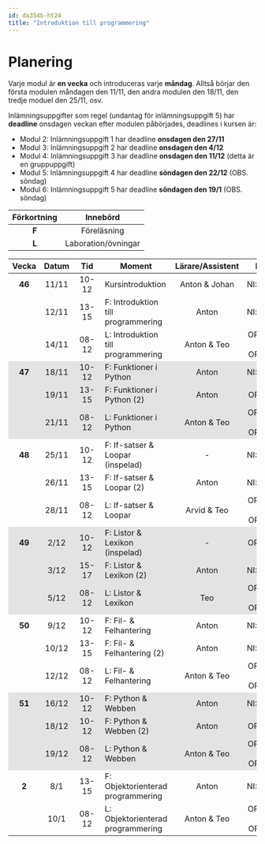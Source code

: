 ```yaml
---
id: da354b-ht24
title: "Introduktion till programmering"
---
```


# Planering

Varje modul är **en vecka** och introduceras varje **måndag**. Alltså börjar den första modulen måndagen den 11/11, den andra modulen den 18/11, den tredje moduel den 25/11, osv.

Inlämningsuppgifter som regel (undantag för inlämningsuppgift 5) har **deadline** onsdagen veckan efter modulen påbörjades, deadlines i kursen är:
- Modul 2: Inlämningsuppgift 1 har deadline **onsdagen den 27/11**
- Modul 3: Inlämningsuppgift 2 har deadline **onsdagen den 4/12**
- Modul 4: Inlämningsuppgift 3 har deadline **onsdagen den 11/12** (detta är en gruppuppgift)
- Modul 5: Inlämningsuppgift 4 har deadline **söndagen den 22/12** (OBS. söndag)
- Modul 6: Inlämningsuppgift 5 har deadline **söndagen den 19/1** (OBS. söndag)

| Förkortning | Innebörd |
|:-----:|:-----:|
|**F** | Föreläsning |
|**L** | Laboration/övningar |

<style>
#plan-table tr.odd {
    background-color: rgba(0, 0, 0, 0.1);
}

#plan-table tr td {
    text-align: center;
}

#plan-table tr td:nth-child(4) {
    text-align: left;
}

#plan-table tr td:nth-child(3) {
    min-width: 40px;
}

#plan-table tr td:first-child {
    font-weight: bold;
}

</style>

<table id="plan-table">
	<thead>
		<tr>
			<th>Vecka</th>
			<th>Datum</th>
			<th>Tid</th>
			<th>Moment</th>
			<th>Lärare/Assistent</th>
			<th>Plats</th>
            <th>Modul</th>
		</tr>
	</thead>
	<tbody>
		<tr class="even">
			<td>46</td>
			<td>11/11</td>
			<td>10-12</td>
			<td>Kursintroduktion</td>
			<td>Anton & Johan</td>
			<td>NI:A0406</td>
            <td rowspan="3">1</td>
		</tr>
		<tr>
            <td></td>
			<td>12/11</td>
			<td>13-15</td>
			<td>F: Introduktion till programmering</td>
			<td>Anton</td>
			<td>NI:A0407</td>
		</tr>
		<tr>
			<td></td>
			<td>14/11</td>
			<td>08-12</td>
			<td>L: Introduktion till programmering</td>
			<td>Anton & Teo</td>
			<td>OR:D326 & OR:E323</td>
		</tr>
		<tr class="odd">
            <td>47</td>
			<td>18/11</td>
			<td>10-12</td>
			<td>F: Funktioner i Python</td>
			<td>Anton</td>
			<td>NI:A0406</td>
            <td rowspan="3">2</td>
		</tr>
		<tr class="odd">
            <td></td>
			<td>19/11</td>
			<td>13-15</td>
			<td>F: Funktioner i Python (2)</td>
			<td>Anton</td>
			<td>OR:E439</td>
		</tr>
		<tr class="odd">
			<td></td>
			<td>21/11</td>
			<td>08-12</td>
			<td>L: Funktioner i Python</td>
			<td>Anton & Teo</td>
			<td>OR:D326 & OR:E323</td>
		</tr>
		<tr>
            <td>48</td>
			<td>25/11</td>
			<td>10-12</td>
			<td>F: If-satser &amp; Loopar (inspelad)</td>
			<td>-</td>
			<td>NI:A0407</td>
			<td rowspan="3">3</td>
		</tr>
		<tr>
            <td></td>
			<td>26/11</td>
			<td>13-15</td>
			<td>F: If-satser &amp; Loopar (2)</td>
			<td>Anton</td>
			<td>NI:A0407</td>
		</tr>
		<tr>
            <td></td>
			<td>28/11</td>
			<td>08-12</td>
			<td>L: If-satser &amp; Loopar</td>
			<td>Arvid & Teo</td>
			<td>OR:D326 & OR:E323</td>
		</tr>
		<tr class="odd">
			<td>49</td>
			<td>2/12</td>
			<td>10-12</td>
			<td>F: Listor &amp; Lexikon (inspelad)</td>
			<td>-</td>
			<td>OR:D328</td>
			<td rowspan="3">4</td>
		</tr>
		<tr class="odd">
            <td></td>
			<td>3/12</td>
			<td>15-17</td>
			<td>F: Listor &amp; Lexikon (2)</td>
			<td>Anton</td>
			<td>NI:A0306</td>
		</tr>
		<tr class="odd">
            <td></td>
			<td>5/12</td>
			<td>08-12</td>
			<td>L: Listor &amp; Lexikon</td>
			<td>Teo</td>
			<td>OR:D326 & OR:E323</td>
		</tr>
		<tr>
            <td>50</td>
			<td>9/12</td>
			<td>10-12</td>
			<td>F: Fil- &amp; Felhantering</td>
			<td>Anton</td>
			<td>NI:A0306</td>
			<td rowspan="3">5</td>
		</tr>
		<tr>
			<td></td>
			<td>10/12</td>
			<td>13-15</td>
			<td>F: Fil- &amp; Felhantering (2)</td>
			<td>Anton</td>
			<td>NI:A0406</td>
		</tr>
		<tr>
            <td></td>
			<td>12/12</td>
			<td>08-12</td>
			<td>L: Fil- &amp; Felhantering</td>
			<td>Anton & Teo</td>
			<td>OR:D326 & OR:E323</td>
		</tr>
		<tr class="odd">
			<td>51</td>
			<td>16/12</td>
			<td>10-12</td>
			<td>F: Python &amp; Webben</td>
			<td>Anton</td>
			<td>NI:A0306</td>
			<td rowspan="3">6</td>
		</tr>
		<tr class="odd">
            <td></td>
			<td>18/12</td>
			<td>10-12</td>
			<td>F: Python &amp; Webben (2)</td>
			<td>Anton</td>
			<td>OR:D222</td>
		</tr>
		<tr class="odd">
            <td></td>
			<td>19/12</td>
			<td>08-12</td>
			<td>L: Python &amp; Webben</td>
			<td>Anton & Teo</td>
			<td>OR:D326 & OR:E323</td>
		</tr>
		<tr>
            <td>2</td>
			<td>8/1</td>
			<td>13-15</td>
			<td>F: Objektorienterad programmering</td>
			<td>Anton</td>
			<td>NI:A0306</td>
			<td rowspan="2">7</td>
		</tr>
		<tr>
            <td></td>
			<td>10/1</td>
			<td>08-12</td>
			<td>L: Objektorienterad programmering</td>
			<td>Anton & Teo</td>
			<td>OR:D326 & OR:E323</td>
		</tr>
	</tbody>
</table>

<!--
|:-----:|:-----:|:-----:|------------------------------------|------------------|----------------|
| Vecka | Datum |  Tid  | Moment                             | Lärare/Assistent | Plats          |
|:-----:|:-----:|:-----:|------------------------------------|:----------------:|:--------------:|
|   46  | 10/11 | 10-12 | Kursintroduktion                   | Anton            | Zoom           |
|       | 11/11 | 13-15 | F: Introduktion till programmering | Anton            | Zoom           |
|   47  | 16/11 | 13-17 | L: Introduktion till programmering | Amanda           | Discord        |
|       | 17/11 | 08-12 | L: Introduktion till programmering | Anton            | Discord        |
|       | 18/11 | 13-15 | F: Funktioner i Python             | Anton            | Zoom           |
|       | 20/11 | 09-12 | F+L: Funktioner i Python           | Anton            | Zoom + Discord |
|   48  | 23/11 | 13-17 | L: Funktioner i Python             | Amanda           | Discord        |
|       | 24/11 | 08-12 | L: Funktioner i Python             | Anton            | Discord        |
|       | 25/11 | 13-15 | F: If-satser & Loopar              | Anton            | Zoom           |
|       | 27/11 | 09-12 | F+L: If-satser & Loopar            | Anton            | Zoom + Discord |
|   49  | 30/11 | 13-17 | L: If-satser & Loopar              | Amanda           | Discord        |
|       |  1/12 | 08-12 | L: If-satser & Loopar              | Anton            | Discord        |
|       |  2/12 | 13-15 | F: Listor & Lexikon                | Anton            | Zoom           |
|       |  4/12 | 09-12 | F+L: Listor & Lexikon              | Anton            | Zoom + Discord |
|   50  |  7/12 | 13-17 | L: Listor & Lexikon                | Amanda           | Discord        |
|       | 8/12  | 08-12 | L: Listor & Lexikon                | Anton            | Discord        |
|       | 9/12  | 13-15 | F: Fil- & Felhantering             | Anton            | Zoom           |
|       | 11/12 | 9-12  | F+L: Fil- & Felhantering           | Anton            | Zoom + Discord |
| 51    | 14/12 | 13-17 | L: Fil- & Felhantering             | Amanda           | Discord        |
|       | 15/12 | 08-12 | L: Fil- & Felhantering             | Anton            | Discord        |
|       | 16/12 | 13-15 | F: Python & Webben                 | Anton            | Zoom           |
|       | 18/12 | 09-12 | F+L: Python & Webben               | Anton            | Zoom + Discord |
| 1     | 7/1   | 13-17 | L: Extra                           | Amanda           | Discord        |
| 2     | 12/1  | 10-12 | F: Objektorienterad programmering  | Anton            | Zoom           |
|       | 13/1  | 13-17 | L: Objektorienterad programmering  | Amanda           | Discord        |
-->